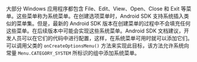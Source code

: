 大部分 Windows  应用程序都包含 File、Edit、View、Open、Close 和 Exit 等菜单。这些菜单称为系统菜单。在创建选项菜单时，Android SDK 支持系统插入类似的菜单集。但是，最新的 Android SDK 版本在创建菜单的过程中不会填充任何这些菜单。在后续版本中可能会实现这些系统菜单。Android SDK 文档建议，开发人员可以在它们的代码中进行配置，这样，在系统菜单可用时就可以添加它们。可以调用父类的 `onCreateOptionsMenu()` 方法来实现此目标，该方法允许系统向常量 `Menu.CATEGORY_SYSTEM` 所标识的组中添加系统菜单。